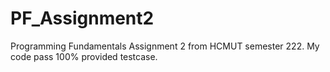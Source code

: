 # PF_Assignment2
Programming Fundamentals Assignment 2 from HCMUT semester 222.
My code pass 100% provided testcase.
